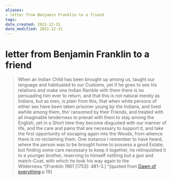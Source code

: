 ```yaml
---
aliases: 
- letter from Benjamin Franklin to a friend
tags: 
date_created: 2021-12-31
date_modified: 2021-12-31
---
```


# letter from Benjamin Franklin to a friend

> When an Indian Child has been brought up among us, taught our language and habituated to our Customs, yet if he goes to see his relations and make one Indian Ramble with them there is no persuading him ever to return, and that this is not natural merely as Indians, but as men, is plain from this, that when white persons of either sex have been taken prisoner young by the Indians, and lived awhile among them, tho’ ransomed by their Friends, and treated with all imaginable tenderness to prevail with them to stay among the English, yet in a Short time they become disgusted with our manner of life, and the care and pains that are necessary to support it, and take the first opportunity of escaping again into the Woods, from whence there is no reclaiming them. One instance I remember to have heard, where the person was to be brought home to possess a good Estate; but finding some care necessary to keep it together, he relinquished it to a younger brother, reserving to himself nothing but a gun and match-Coat, with which he took his way again to the Wilderness.^[Franklin 1961 [1753]: 481–3.] ^[quoted from [Dawn of everything](dawn_of_everything_graeber_wengrow.md) p 19]